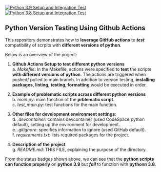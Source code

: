 [![Python 3.9 Setup and Integration Test](https://github.com/nogibjj/VersionTest_YCLiu/actions/workflows/TestPython39.yml/badge.svg)](https://github.com/nogibjj/VersionTest_YCLiu/actions/workflows/TestPython39.yml)
[![Python 3.8 Setup and Integration Test](https://github.com/nogibjj/VersionTest_YCLiu/actions/workflows/TestPython38.yml/badge.svg)](https://github.com/nogibjj/VersionTest_YCLiu/actions/workflows/TestPython38.yml)

## Python Version Testing Using Github Actions

This repository demonstrates how to **leverage GitHub actions** to _**test**_ compatibility of scrpits with **different versions of python**.

Below is an overview of the project:

1. **Github Actions Setup to test different python versions**
  <br>a. _Makefile_: In the Makefile, actions were specified to **test** the scripts **with different versions of python**. The actions are triggered when pushed/ pulled to main branch. In addition to version testing, **installing packages**, **linting**, **testing**, **formatting** would be executed in order.

2. **Example of problematic scripts across different python versions**
   <br>b. _main.py_: main function of the **prblematic script**.
   <br>c. _test_main.py_: test functions for the main function.

3. **Other files for development environment settings**:
  <br>d. _.devcontainer_: contains devcontainer (used CodeSpace python default), setting up the environment for development.
  <br>e. _.gitignore_: specifies information to ignore (used GitHub default).
  <br>f. _requirements.txt_: lists required packages for the project.

4. **Description of the project**
   <br>g. _README.md_: THIS FILE, explaining the purpose of the directory.

From the status badges shown above, we can see that the **python scripts can function properly** on **python 3.9** but _**fail**_ to function with **pythonn 3.8**.

